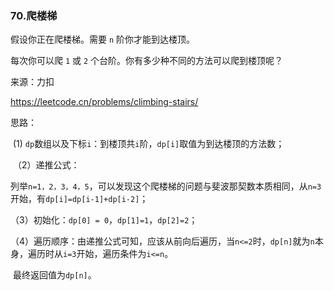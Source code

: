 ### 70.爬楼梯

假设你正在爬楼梯。需要 `n` 阶你才能到达楼顶。

每次你可以爬 `1` 或 `2` 个台阶。你有多少种不同的方法可以爬到楼顶呢？



来源：力扣

https://leetcode.cn/problems/climbing-stairs/



思路：

​		(1) `dp`数组以及下标`i`：到楼顶共`i`阶，`dp[i]`取值为到达楼顶的方法数；

​	 （2）递推公式：

​				列举`n=1，2，3，4，5`，可以发现这个爬楼梯的问题与斐波那契数本质相同，从`n=3`开始，有`dp[i]=dp[i-1]+dp[i-2]`；

​	（3）初始化：`dp[0] = 0`，`dp[1]=1`，`dp[2]=2`；

​	（4）遍历顺序：由递推公式可知，应该从前向后遍历，当`n<=2`时，`dp[n]`就为`n`本身，遍历时从`i=3`开始，遍历条件为`i<=n`。

​	最终返回值为`dp[n]`。